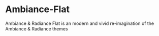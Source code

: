 # Ambiance-Flat
Ambiance &amp; Radiance Flat is an modern and vivid re-imagination of the Ambiance &amp; Radiance themes
